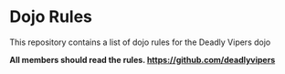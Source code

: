 Dojo Rules
==========

This repository contains a list of dojo rules for the Deadly Vipers dojo

**All members should read the rules. https://github.com/deadlyvipers**
